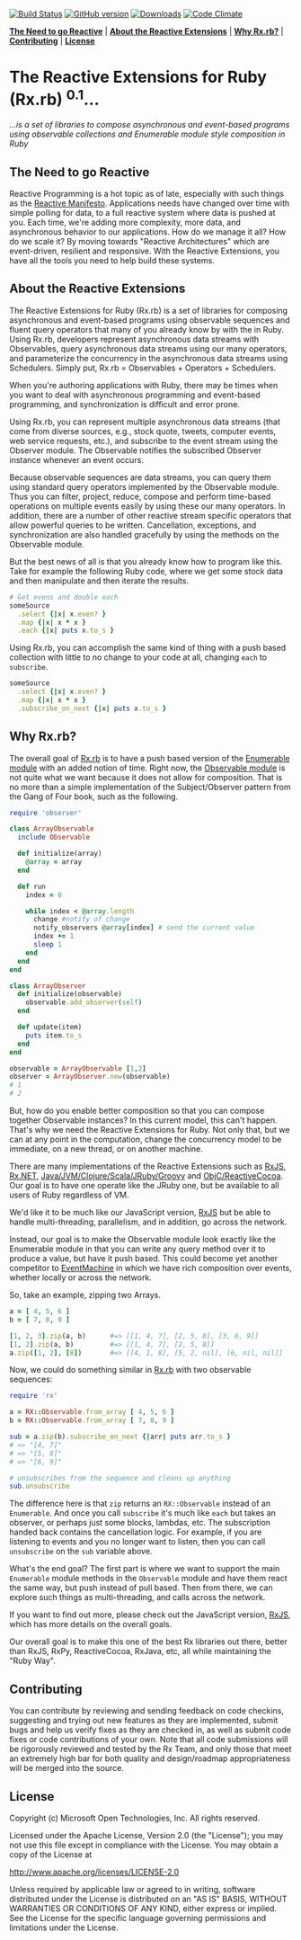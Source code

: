 [![Build Status](https://travis-ci.org/ReactiveX/Rx.rb.svg?branch=master)](https://travis-ci.org/ReactiveX/Rx.rb)
[![GitHub version](http://img.shields.io/github/tag/reactive-extensions/Rx.rb.svg)](https://github.com/Reactive-Extensions/Rx.rb)
[![Downloads](http://img.shields.io/gem/dt/rx.svg)](https://npmjs.org/package/rx)
[![Code Climate](https://codeclimate.com/github/ReactiveX/Rx.rb/badges/gpa.svg)](https://codeclimate.com/github/ReactiveX/Rx.rb)

**[The Need to go Reactive](#the-need-to-go-reactive)** |
**[About the Reactive Extensions](#about-the-reactive-extensions)** |
**[Why Rx.rb?](#why-rxrb)** |
**[Contributing](#contributing)** |
**[License](#license)**

# The Reactive Extensions for Ruby (Rx.rb) <sup>0.1</sup>... #
*...is a set of libraries to compose asynchronous and event-based programs using observable collections and Enumerable module style composition in Ruby*

## The Need to go Reactive ##

Reactive Programming is a hot topic as of late, especially with such things as the [Reactive Manifesto](http://www.reactivemanifesto.org/).  Applications needs have changed over time with simple polling for data, to a full reactive system where data is pushed at you.  Each time, we're adding more complexity, more data, and asynchronous behavior to our applications.  How do we manage it all?  How do we scale it?  By moving towards "Reactive Architectures" which are event-driven, resilient and responsive.  With the Reactive Extensions, you have all the tools you need to help build these systems.

## About the Reactive Extensions ##

The Reactive Extensions for Ruby (Rx.rb) is a set of libraries for composing asynchronous and event-based programs using observable sequences and fluent query operators that many of you already know by with the  in Ruby. Using Rx.rb, developers represent asynchronous data streams with Observables, query asynchronous data streams using our many operators, and parameterize the concurrency in the asynchronous data streams using Schedulers. Simply put, Rx.rb = Observables + Operators + Schedulers.

When you're authoring applications with Ruby, there may be times when you want to deal with asynchronous programming and event-based programming, and synchronization is difficult and error prone.

Using Rx.rb, you can represent multiple asynchronous data streams (that come from diverse sources, e.g., stock quote, tweets, computer events, web service requests, etc.), and subscribe to the event stream using the Observer module. The Observable notifies the subscribed Observer instance whenever an event occurs.

Because observable sequences are data streams, you can query them using standard query operators implemented by the Observable module. Thus you can filter, project, reduce, compose and perform time-based operations on multiple events easily by using these our many operators. In addition, there are a number of other reactive stream specific operators that allow powerful queries to be written. Cancellation, exceptions, and synchronization are also handled gracefully by using the methods on the Observable module.

But the best news of all is that you already know how to program like this.  Take for example the following Ruby code, where we get some stock data and then manipulate and then iterate the results.

```ruby
# Get evens and double each
someSource
  .select {|x| x.even? }
  .map {|x| x * x }
  .each {|x| puts x.to_s }
```

Using Rx.rb, you can accomplish the same kind of thing with a push based collection with little to no change to your code at all, changing `each` to `subscribe`.

```ruby
someSource
  .select {|x| x.even? }
  .map {|x| x * x }
  .subscribe_on_next {|x| puts x.to_s }
```

## Why Rx.rb? ##

The overall goal of [Rx.rb](https://github.com/Reactive-Extensions/Rx.rb) is to have a push based version of the [Enumerable module](http://www.ruby-doc.org/core-2.1.0/Enumerable.html) with an added notion of time.  Right now, the [Observable module](http://ruby-doc.org/stdlib-1.9.3/libdoc/observer/rdoc/Observable.html) is not quite what we want because it does not allow for composition.  That is no more than a simple implementation of the Subject/Observer pattern from the Gang of Four book, such as the following.

```ruby
require 'observer'

class ArrayObservable
  include Observable

  def initialize(array)
    @array = array
  end

  def run
  	index = 0

  	while index < @array.length
      change #notify of change
      notify_observers @array[index] # send the current value
      index += 1
      sleep 1
  	end
  end
end

class ArrayObserver
  def initialize(observable)
    observable.add_observer(self)
  end

  def update(item)
  	puts item.to_s
  end
end

observable = ArrayObservable [1,2]
observer = ArrayObserver.new(observable)
# 1
# 2
```

But, how do you enable better composition so that you can compose together Observable instances?  In this current model, this can't happen.  That's why we need the Reactive Extensions for Ruby.  Not only that, but we can at any point in the computation, change the concurrency model to be immediate, on a new thread, or on another machine.

There are many implementations of the Reactive Extensions such as [RxJS](https://github.com/Reactive-Extensions/RxJS), [Rx.NET](https://github.com/reactive-extensions/rx.net), [Java/JVM/Clojure/Scala/JRuby/Groovy](https://github.com/Netflix/RxJava) and [ObjC/ReactiveCocoa](https://github.com/ReactiveCocoa/ReactiveCocoa).  Our goal is to have one operate like the JRuby one, but be available to all users of Ruby regardless of VM.

We'd like it to be much like our JavaScript version, [RxJS](https://github.com/Reactive-Extensions/RxJS) but be able to handle multi-threading, parallelism, and in addition, go across the network.

Instead, our goal is to make the Observable module look exactly like the Enumerable module in that you can write any query method over it to produce a value, but have it push based.  This could become yet another competitor to [EventMachine](http://rubyeventmachine.com/) in which we have rich composition over events, whether locally or across the network.

So, take an example, zipping two Arrays.

```ruby
a = [ 4, 5, 6 ]
b = [ 7, 8, 9 ]

[1, 2, 3].zip(a, b)      #=> [[1, 4, 7], [2, 5, 8], [3, 6, 9]]
[1, 2].zip(a, b)         #=> [[1, 4, 7], [2, 5, 8]]
a.zip([1, 2], [8])       #=> [[4, 1, 8], [5, 2, nil], [6, nil, nil]]
```

Now, we could do something similar in [Rx.rb](https://github.com/Reactive-Extensions/Rx.rb) with two observable sequences:

```ruby
require 'rx'

a = RX::Observable.from_array [ 4, 5, 6 ]
b = RX::Observable.from_array [ 7, 8, 9 ]

sub = a.zip(b).subscribe_on_next {|arr| puts arr.to_s }
# => "[4, 7]"
# => "[5, 8]"
# => "[6, 9]"

# unsubscribes from the sequence and cleans up anything
sub.unsubscribe
```

The difference here is that `zip` returns an `RX::Observable` instead of an `Enumerable`.  And once you call `subscribe` it's much like `each` but takes an observer, or perhaps just some blocks, lambdas, etc.  The subscription handed back contains the cancellation logic.  For example, if you are listening to events and you no longer want to listen, then you can call `unsubscribe` on the `sub` variable above.

What's the end goal?  The first part is where we want to support the main `Enumerable` module methods in the `Observable` module and have them react the same way, but push instead of pull based.  Then from there, we can explore such things as multi-threading, and calls across the network.

If you want to find out more, please check out the JavaScript version, [RxJS](https://github.com/Reactive-Extensions/RxJS), which has more details on the overall goals.  

Our overall goal is to make this one of the best Rx libraries out there, better than RxJS, RxPy, ReactiveCocoa, RxJava, etc, all while maintaining the "Ruby Way".

## Contributing ##

You can contribute by reviewing and sending feedback on code checkins, suggesting and trying out new features as they are implemented, submit bugs and help us verify fixes as they are checked in, as well as submit code fixes or code contributions of your own. Note that all code submissions will be rigorously reviewed and tested by the Rx Team, and only those that meet an extremely high bar for both quality and design/roadmap appropriateness will be merged into the source.

## License ##

Copyright (c) Microsoft Open Technologies, Inc.  All rights reserved.

Licensed under the Apache License, Version 2.0 (the "License"); you
may not use this file except in compliance with the License. You may
obtain a copy of the License at

http://www.apache.org/licenses/LICENSE-2.0

Unless required by applicable law or agreed to in writing, software
distributed under the License is distributed on an "AS IS" BASIS,
WITHOUT WARRANTIES OR CONDITIONS OF ANY KIND, either express or
implied. See the License for the specific language governing permissions
and limitations under the License.
